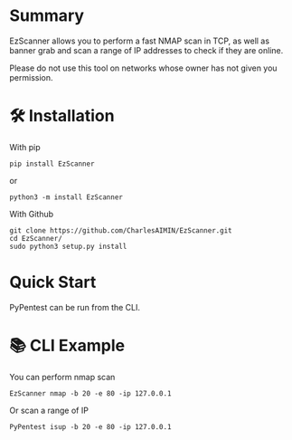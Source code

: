 # Summary

EzScanner allows you to perform a fast NMAP scan in TCP, as well as banner grab and scan a range of IP addresses to check if they are online.

Please do not use this tool on networks whose owner has not given you permission.

# 🛠️ Installation

With pip

```
pip install EzScanner
```
or

```
python3 -m install EzScanner
```


With Github

```
git clone https://github.com/CharlesAIMIN/EzScanner.git
cd EzScanner/
sudo python3 setup.py install
```

# Quick Start
PyPentest can be run from the CLI.

# 📚 CLI Example

You can perform nmap scan

```
EzScanner nmap -b 20 -e 80 -ip 127.0.0.1
```

Or scan a range of IP 

```
PyPentest isup -b 20 -e 80 -ip 127.0.0.1
```
